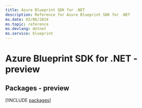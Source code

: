 ```yaml
---
title: Azure Blueprint SDK for .NET
description: Reference for Azure Blueprint SDK for .NET
ms.date: 03/06/2024
ms.topic: reference
ms.devlang: dotnet
ms.service: blueprint
---
```

# Azure Blueprint SDK for .NET - preview
## Packages - preview
[!INCLUDE [packages](blueprint-index.md)]